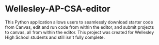 # Wellesley-AP-CSA-editor
This Python application allows users to seamlessly download starter code from Canvas, edit and run code from within the editor, and submit projects to canvas, all from within the editor. This project was created for Wellesley High School students and still isn't fully complete.
